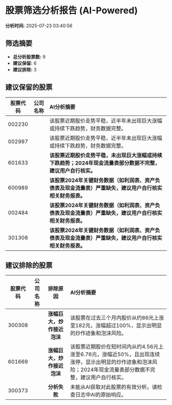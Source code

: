 # 股票筛选分析报告 (AI-Powered)

**分析时间:** 2025-07-23 03:40:56

## 筛选摘要

- **总分析股票数:** 9
- **建议保留:** 6
- **建议排除:** 3

## 建议保留的股票

| 股票代码 | 公司名称 | AI分析摘要 |
|:---:|:---:|:---|
| 002230 |  | 该股票近期股价走势平稳，近半年未出现巨大涨幅或持续下跌趋势，财务数据完整。 |
| 002997 |  | 该股票近期股价走势平稳，近半年未出现巨大涨幅或持续下跌趋势，财务数据完整。 |
| 601633 |  | **该股票近期股价走势平稳，未出现巨大涨幅或持续下跌趋势；2024年现金流量表部分数据不完整，建议用户自行核实。** |
| 600989 |  | **该股票2024年关键财务数据（如利润表、资产负债表及现金流量表）严重缺失，建议用户自行核实相关财务报表。** |
| 002484 |  | **该股票2024年关键财务数据（如利润表、资产负债表及现金流量表）严重缺失，建议用户自行核实相关财务报表。** |
| 301308 |  | **该股票2024年关键财务数据（如利润表、资产负债表及现金流量表）严重缺失，建议用户自行核实相关财务报表。** |

## 建议排除的股票

| 股票代码 | 公司名称 | 排除原因 | AI分析摘要 |
|:---:|:---:|:---:|:---|
| 300308 |  | **涨幅巨大，炒作接近泡沫** | 该股票在过去三个月内股价从约86元上涨至182元，涨幅超过100%，显示出明显的炒作迹象和泡沫风险。 |
| 601669 |  | **涨幅巨大，炒作接近泡沫** | 该股票近期股价在短时间内从约4.56元上涨至6.76元，涨幅近50%，且出现连续涨停，显示出明显的炒作迹象和泡沫风险；2024年现金流量表部分数据不完整，建议用户自行核实。 |
| 300373 |  | **分析失败** | 未能从AI获取对此股票的有效分析。请检查日志中AI的原始响应。 |
